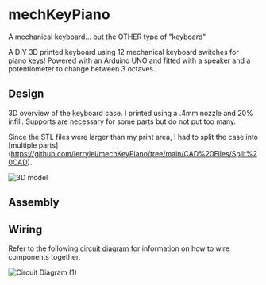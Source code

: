 # mechKeyPiano
A mechanical keyboard... but the OTHER type of "keyboard"

A DIY 3D printed keyboard using 12 mechanical keyboard switches for piano keys! Powered with an Arduino UNO and fitted with a speaker and a potentiometer to change between 3 octaves.

## Design
3D overview of the keyboard case. I printed using a .4mm nozzle and 20% infill. Supports are necessary for some parts but do not put too many.

Since the STL files were larger than my print area, I had to split the case into [multiple parts] (https://github.com/lerrylei/mechKeyPiano/tree/main/CAD%20Files/Split%20CAD).  

![3D model](https://user-images.githubusercontent.com/41922343/181350452-c32a6fe4-fa29-4e20-bc20-b5e02175b783.gif)

## Assembly

## Wiring
Refer to the following [circuit diagram](https://github.com/lerrylei/mechKeyPiano/blob/main/Assets/Circuit%20Diagram.png) for information on how to wire components together.

![Circuit Diagram (1)](https://user-images.githubusercontent.com/41922343/181352465-50481f27-4694-4db9-9d3d-014a6d65e4f3.png)
